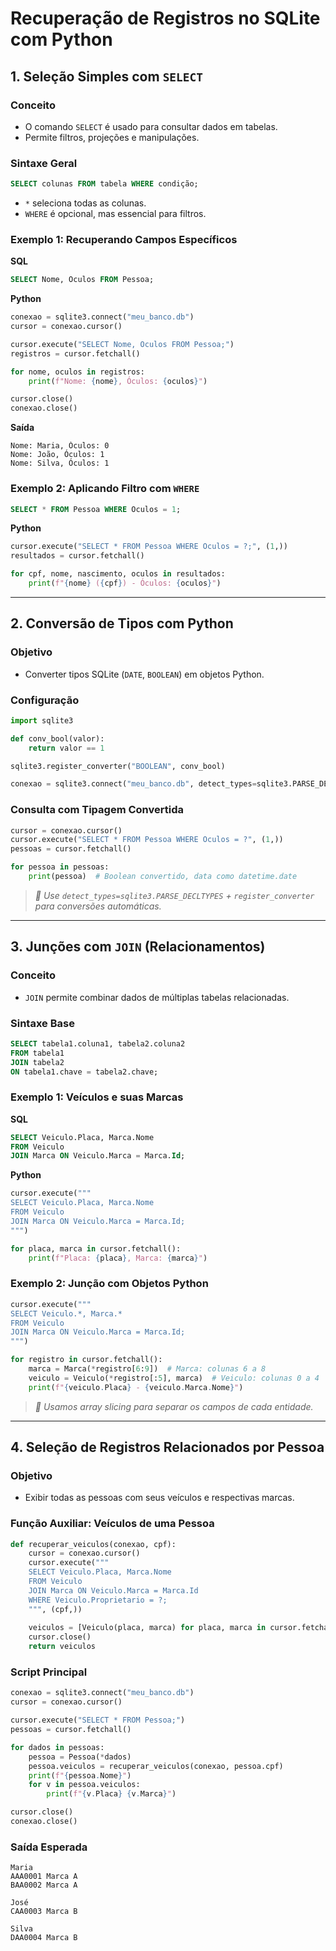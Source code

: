 # **Recuperação de Registros no SQLite com Python**

## 1. Seleção Simples com `SELECT`

### Conceito

- O comando `SELECT` é usado para consultar dados em tabelas.
- Permite filtros, projeções e manipulações.

### Sintaxe Geral

```sql
SELECT colunas FROM tabela WHERE condição;
```

- `*` seleciona todas as colunas.
- `WHERE` é opcional, mas essencial para filtros.

### Exemplo 1: Recuperando Campos Específicos

**SQL**

```sql
SELECT Nome, Oculos FROM Pessoa;
```

**Python**

```python
conexao = sqlite3.connect("meu_banco.db")
cursor = conexao.cursor()

cursor.execute("SELECT Nome, Oculos FROM Pessoa;")
registros = cursor.fetchall()

for nome, oculos in registros:
    print(f"Nome: {nome}, Óculos: {oculos}")

cursor.close()
conexao.close()
```

**Saída**

```
Nome: Maria, Óculos: 0
Nome: João, Óculos: 1
Nome: Silva, Óculos: 1
```

### Exemplo 2: Aplicando Filtro com `WHERE`

```sql
SELECT * FROM Pessoa WHERE Oculos = 1;
```

**Python**

```python
cursor.execute("SELECT * FROM Pessoa WHERE Oculos = ?;", (1,))
resultados = cursor.fetchall()

for cpf, nome, nascimento, oculos in resultados:
    print(f"{nome} ({cpf}) - Óculos: {oculos}")
```

---
## 2. Conversão de Tipos com Python

### Objetivo

- Converter tipos SQLite (`DATE`, `BOOLEAN`) em objetos Python.

### Configuração

```python
import sqlite3

def conv_bool(valor):
    return valor == 1

sqlite3.register_converter("BOOLEAN", conv_bool)

conexao = sqlite3.connect("meu_banco.db", detect_types=sqlite3.PARSE_DECLTYPES)
```

### Consulta com Tipagem Convertida

```python
cursor = conexao.cursor()
cursor.execute("SELECT * FROM Pessoa WHERE Oculos = ?", (1,))
pessoas = cursor.fetchall()

for pessoa in pessoas:
    print(pessoa)  # Boolean convertido, data como datetime.date
```

> *📌 Use `detect_types=sqlite3.PARSE_DECLTYPES` + `register_converter` para conversões automáticas.*

---
## 3. Junções com `JOIN` (Relacionamentos)

### Conceito

- `JOIN` permite combinar dados de múltiplas tabelas relacionadas.

### Sintaxe Base

```sql
SELECT tabela1.coluna1, tabela2.coluna2
FROM tabela1
JOIN tabela2
ON tabela1.chave = tabela2.chave;
```

### Exemplo 1: Veículos e suas Marcas

**SQL**

```sql
SELECT Veiculo.Placa, Marca.Nome
FROM Veiculo
JOIN Marca ON Veiculo.Marca = Marca.Id;
```

**Python**

```python
cursor.execute("""
SELECT Veiculo.Placa, Marca.Nome
FROM Veiculo
JOIN Marca ON Veiculo.Marca = Marca.Id;
""")

for placa, marca in cursor.fetchall():
    print(f"Placa: {placa}, Marca: {marca}")
```

### Exemplo 2: Junção com Objetos Python

```python
cursor.execute("""
SELECT Veiculo.*, Marca.*
FROM Veiculo
JOIN Marca ON Veiculo.Marca = Marca.Id;
""")

for registro in cursor.fetchall():
    marca = Marca(*registro[6:9])  # Marca: colunas 6 a 8
    veiculo = Veiculo(*registro[:5], marca)  # Veiculo: colunas 0 a 4
    print(f"{veiculo.Placa} - {veiculo.Marca.Nome}")
```

> *🧩 Usamos array slicing para separar os campos de cada entidade.*

---
## 4. Seleção de Registros Relacionados por Pessoa

### Objetivo

- Exibir todas as pessoas com seus veículos e respectivas marcas.

### Função Auxiliar: Veículos de uma Pessoa

```python
def recuperar_veiculos(conexao, cpf):
    cursor = conexao.cursor()
    cursor.execute("""
    SELECT Veiculo.Placa, Marca.Nome
    FROM Veiculo
    JOIN Marca ON Veiculo.Marca = Marca.Id
    WHERE Veiculo.Proprietario = ?;
    """, (cpf,))
    
    veiculos = [Veiculo(placa, marca) for placa, marca in cursor.fetchall()]
    cursor.close()
    return veiculos
```

### Script Principal

```python
conexao = sqlite3.connect("meu_banco.db")
cursor = conexao.cursor()

cursor.execute("SELECT * FROM Pessoa;")
pessoas = cursor.fetchall()

for dados in pessoas:
    pessoa = Pessoa(*dados)
    pessoa.veiculos = recuperar_veiculos(conexao, pessoa.cpf)
    print(f"{pessoa.Nome}")
    for v in pessoa.veiculos:
        print(f"{v.Placa} {v.Marca}")

cursor.close()
conexao.close()
```

### Saída Esperada

```
Maria
AAA0001 Marca A
BAA0002 Marca A

José
CAA0003 Marca B

Silva
DAA0004 Marca B
```